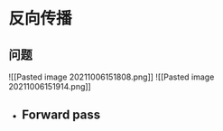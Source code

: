 # 反向传播
## 问题
![[Pasted image 20211006151808.png]]
![[Pasted image 20211006151914.png]]
- Forward pass
	- 